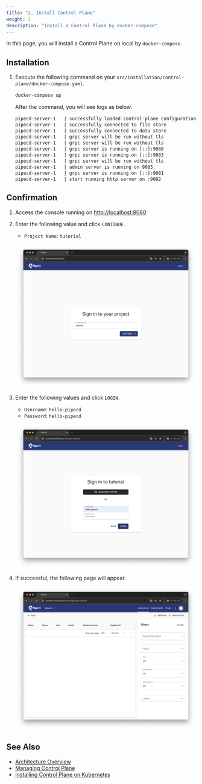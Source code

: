 ```yaml
---
title: "2. Install Control Plane"
weight: 2
description: "Install a Control Plane by docker-compose"
---
```


In this page, you will install a Control Plane on local by `docker-compose`.

## Installation

1. Execute the following command on your `src/installation/control-plane/docker-compose.yaml`.
    ```sh
    docker-compose up
    ```

    After the command, you will see logs as below.
    ```log
    pipecd-server-1   | successfully loaded control-plane configuration
    pipecd-server-1   | successfully connected to file store
    pipecd-server-1   | successfully connected to data store
    pipecd-server-1   | grpc server will be run without tls
    pipecd-server-1   | grpc server will be run without tls
    pipecd-server-1   | grpc server is running on [::]:9080
    pipecd-server-1   | grpc server is running on [::]:9083
    pipecd-server-1   | grpc server will be run without tls
    pipecd-server-1   | admin server is running on 9085
    pipecd-server-1   | grpc server is running on [::]:9081
    pipecd-server-1   | start running http server on :9082
    ```

## Confirmation

1. Access the console running on [http://localhost:8080](http://localhost:8080)
2. Enter the following value and click `CONTINUE`.
   - `Project Name`: `tutorial`

    ![signin-project](/images/install/signin-project.png)

3. Enter the following values and click `LOGIN`.
   - `Username`: `hello-pipecd`
   - `Password`: `hello-pipecd`

    ![signin-user](/images/install/signin-user.png)

4. If successful, the following page will appear.

    ![applications-page](/images/install/applications.png)


## See Also

- [Architecture Overview](https://pipecd.dev/docs/user-guide/managing-controlplane/architecture-overview/)
- [Managing Control Plane](https://pipecd.dev/docs/user-guide/managing-controlplane/)
- [Installing Control Plane on Kubernetes](https://pipecd.dev/docs/installation/install-control-plane/installing-controlplane-on-k8s/)
